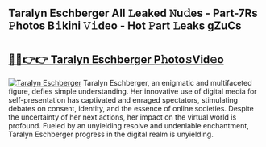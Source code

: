 ## Taralyn Eschberger All 𝙻eaked 𝙽u𝚍es - Part-7Rs 𝙿hotos B𝚒kini 𝚅𝚒deo - Hot 𝙿art 𝙻eaks gZuCs

# <h2><a href="http://ld2x7kz.urlbe.top/?page=Taralyn+Eschberger">🔗🔗👉👉 Taralyn Eschberger P𝚑oto𝚜Vid𝚎o</a></h2>

[![Taralyn Eschberger](https://i.imgur.com/eBuTRDB.gif)](http://ld2x7kz.urlbe.top/?page=Taralyn+Eschberger)
Taralyn Eschberger, an enigmatic and multifaceted figure, defies simple understanding. Her innovative use of digital media for self-presentation has captivated and enraged spectators, stimulating debates on consent, identity, and the essence of online societies. Despite the uncertainty of her next actions, her impact on the virtual world is profound. Fueled by an unyielding resolve and undeniable enchantment, Taralyn Eschberger progress in the digital realm is unyielding.
